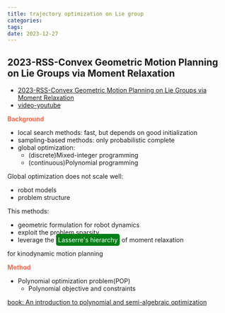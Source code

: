 ```yaml
---
title: trajectory optimization on Lie group
categories: 
tags: 
date: 2023-12-27
---
```


## 2023-RSS-Convex Geometric Motion Planning on Lie Groups via Moment Relaxation

- [2023-RSS-Convex Geometric Motion Planning on Lie Groups via Moment Relaxation](https://arxiv.org/abs/2305.13565)
- [video-youtube](https://www.youtube.com/watch?v=othZX-T-r5A) 

**<font color='Tomato'>Background</font>**

- local search methods: fast, but depends on good initialization
- sampling-based methods: only probabilistic complete
- global optimization:
    - (discrete)Mixed-integer programming
    - (continuous)Polynomial programming

Global optimization does not scale well:
- robot models
- problem structure

This methods:
- geometric formulation for robot dynamics
- exploit the problem sparsity
- leverage the <font style='background: #007f16;color: #ffffff;opacity:1.0;border-radius: 5px; padding:5px;'>Lasserre's hierarchy</font>  of moment relaxation

for kinodynamic motion planning

**<font color='Tomato'>Method</font>**

- Polynomial optimization problem(POP)
    - Polynomial objective and constraints


[book: An introduction to polynomial and semi-algebraic optimization]()

